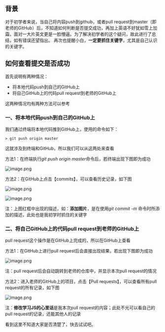 ## 背景
对于初学者来说，当自己将内容push到github，或者pull request到master（即老师的GitHub）后，不知道如何判断是否提交成功，再加上英语不好犹如雪上加霜，面对一大片英文更是一脸懵逼。为了解决初学者的这个疑问，故此进行了总结，如有错误还望指出。
再次也提醒小白，**一定要抓住关键字**，尤其是自己认识的关键字。

## 如何查看提交是否成功
首先说明有两种情况：
- 将本地代码push到自己的GitHub上
- 将自己GitHub上的代码pull request到老师的GitHub上

这两种情况均有两种方法可以参考

### 一、将本地代码push到自己的GitHub上
我们通过终端将本地代码推到GitHub上，使用的命令如下：
```
> git push origin master
```
这就涉及到终端和GitHub，所以我们可以从这两处来查看

方法1：在终端执行*git push origin master*命令后，若终端出现下图即为成功

![image.png](http://upload-images.jianshu.io/upload_images/7306283-e702405cac425638.png?imageMogr2/auto-orient/strip%7CimageView2/2/w/1240)

方法2：在GitHub上点击【commits】，可以查看历史记录，如下图

![image.png](http://upload-images.jianshu.io/upload_images/7306283-dc1a95c1801a06fd.png?imageMogr2/auto-orient/strip%7CimageView2/2/w/1240)

![image.png](http://upload-images.jianshu.io/upload_images/7306283-36cdeee4146fc558.png?imageMogr2/auto-orient/strip%7CimageView2/2/w/1240)

注：上图红框中出现的描述，如：**添加图片**，是在使用*git commit -m* 命令时所添加的描述，此处也是我初学时抓住的关键字

### 二、将自己GitHub上的代码pull request到老师的GitHub上
pull request这个操作是在GitHub上完成的，所以在GitHub上查看

方法1：在GitHub上进行pull request后会直接出现结果，若出现下图即为成功

![image.png](http://upload-images.jianshu.io/upload_images/7306283-d18843c0ca045055.png?imageMogr2/auto-orient/strip%7CimageView2/2/w/1240)

注：pull request后会自动跳转到老师的仓库中，并显示本次pull request的情况

方法2：进入老师的GitHub上的项目，点击【Pull requests】，可以查看所有pull request的所有记录，如下图


![image.png](http://upload-images.jianshu.io/upload_images/7306283-846f515a5e14c09a.png?imageMogr2/auto-orient/strip%7CimageView2/2/w/1240)


注：**修改学习JS的心里话**是我本次pull request的内容；此处不光可以看自己的pull request的记录，还能其他人的记录


看到这里不知道大家是否清楚了，快去试试吧。
